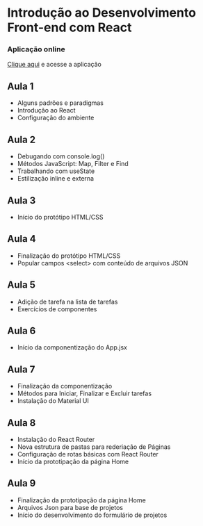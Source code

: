 <h1 class="code-line" data-line-start=0 data-line-end=1 ><a id="Introduo_ao_Desenvolvimento_Frontend_com_React_0"></a>Introdução ao Desenvolvimento Front-end com React</h1>
<h3 class="code-line" data-line-start=2 data-line-end=3 ><a id="Aplicao_online_2"></a>Aplicação online</h3>
<p class="has-line-data" data-line-start="4" data-line-end="5"><a href="https://sesc-react-app.vercel.app/">Clique aqui</a> e acesse a aplicação</p>
<h2 class="code-line" data-line-start=6 data-line-end=7 ><a id="Aula_1_6"></a>Aula 1</h2>
<ul>
<li class="has-line-data" data-line-start="8" data-line-end="9">Alguns padrões e paradigmas</li>
<li class="has-line-data" data-line-start="9" data-line-end="10">Introdução ao React</li>
<li class="has-line-data" data-line-start="10" data-line-end="12">Configuração do ambiente</li>
</ul>
<h2 class="code-line" data-line-start=12 data-line-end=13 ><a id="Aula_2_12"></a>Aula 2</h2>
<ul>
<li class="has-line-data" data-line-start="14" data-line-end="15">Debugando com console.log()</li>
<li class="has-line-data" data-line-start="15" data-line-end="16">Métodos JavaScript: Map, Filter e Find</li>
<li class="has-line-data" data-line-start="16" data-line-end="17">Trabalhando com useState</li>
<li class="has-line-data" data-line-start="17" data-line-end="19">Estilização inline e externa</li>
</ul>
<h2 class="code-line" data-line-start=19 data-line-end=20 ><a id="Aula_3_19"></a>Aula 3</h2>
<ul>
<li class="has-line-data" data-line-start="21" data-line-end="23">Início do protótipo HTML/CSS</li>
</ul>
<h2 class="code-line" data-line-start=23 data-line-end=24 ><a id="Aula_4_23"></a>Aula 4</h2>
<ul>
<li class="has-line-data" data-line-start="25" data-line-end="26">Finalização do protótipo HTML/CSS</li>
<li class="has-line-data" data-line-start="26" data-line-end="28">Popular campos &lt;select&gt; com conteúdo de arquivos JSON</li>
</ul>
<h2 class="code-line" data-line-start=28 data-line-end=29 ><a id="Aula_5_28"></a>Aula 5</h2>
<ul>
<li class="has-line-data" data-line-start="30" data-line-end="31">Adição de tarefa na lista de tarefas</li>
<li class="has-line-data" data-line-start="31" data-line-end="33">Exercícios de componentes</li>
</ul>
<h2 class="code-line" data-line-start=33 data-line-end=34 ><a id="Aula_6_33"></a>Aula 6</h2>
<ul>
<li class="has-line-data" data-line-start="35" data-line-end="37">Início da componentização do App.jsx</li>
</ul>
<h2 class="code-line" data-line-start=37 data-line-end=38 ><a id="Aula_7_37"></a>Aula 7</h2>
<ul>
<li class="has-line-data" data-line-start="39" data-line-end="40">Finalização da componentização</li>
<li class="has-line-data" data-line-start="40" data-line-end="41">Métodos para Iniciar, Finalizar e Excluir tarefas</li>
<li class="has-line-data" data-line-start="41" data-line-end="43">Instalação do Material UI</li>
</ul>
<h2 class="code-line" data-line-start=43 data-line-end=44 ><a id="Aula_8_43"></a>Aula 8</h2>
<ul>
<li class="has-line-data" data-line-start="45" data-line-end="46">Instalação do React Router</li>
<li class="has-line-data" data-line-start="46" data-line-end="47">Nova estrutura de pastas para rederiação de Páginas</li>
<li class="has-line-data" data-line-start="47" data-line-end="48">Configuração de rotas básicas com React Router</li>
<li class="has-line-data" data-line-start="48" data-line-end="50">Início da prototipação da página Home</li>
</ul>
<h2 class="code-line" data-line-start=50 data-line-end=51 ><a id="Aula_9_50"></a>Aula 9</h2>
<ul>
<li class="has-line-data" data-line-start="52" data-line-end="53">Finalização da prototipação da página Home</li>
<li class="has-line-data" data-line-start="53" data-line-end="54">Arquivos Json para base de projetos</li>
<li class="has-line-data" data-line-start="54" data-line-end="55">Início do desenvolvimento do formulário de projetos</li>
</ul>
